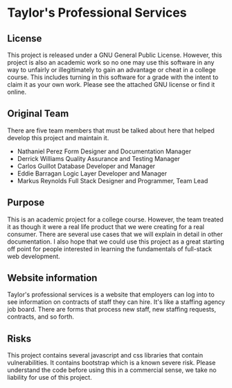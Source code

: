 # Taylor's Professional Services
## License
This project is released under a GNU General Public License.
However, this project is also an academic work so no one may use this software in any way to unfairly or illegitimately to gain an advantage or cheat in a college course. This includes turning in this software for a grade with the intent to claim it as your own work. Please see the attached GNU license or find it online.
## Original Team
There are five team members that must be talked about here that helped develop this project and maintain it.
- Nathaniel Perez Form Designer and Documentation Manager
- Derrick Williams Quality Assurance and Testing Manager
- Carlos Guillot Database Developer and Manager
- Eddie Barragan Logic Layer Developer and Manager
- Markus Reynolds Full Stack Designer and Programmer, Team Lead
## Purpose
This is an academic project for a college course. However, the team treated it as though it were a real life product that we were creating for a real consumer. There are several use cases that we will explain in detail in other documentation. I also hope that we could use this project as a great starting off point for people interested in learning the fundamentals of full-stack web development. 
## Website information
Taylor's professional services is a website that employers can log into to see information on contracts of staff they can hire. It's like a staffing agency job board. There are forms that process new staff, new staffing requests, contracts, and so forth.
## Risks
This project contains several javascript and css libraries that contain vulnerabilities. It contains bootstrap which is a known severe risk. Please understand the code before using this in a commercial sense, we take no liability for use of this project.
